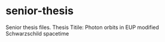 # senior-thesis
Senior thesis files.
Thesis Titile: Photon orbits in EUP modified Schwarzschild spacetime
